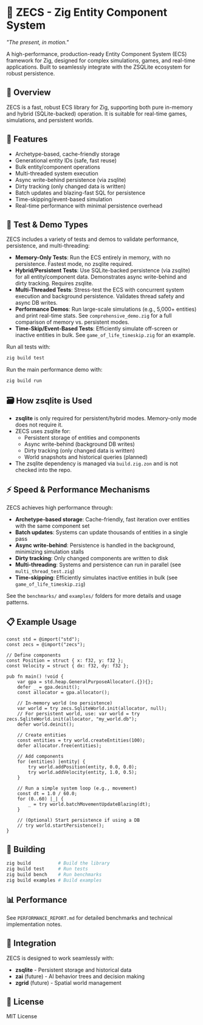 # 🧱 ZECS - Zig Entity Component System
*"The present, in motion."*

A high-performance, production-ready Entity Component System (ECS) framework for Zig, designed for complex simulations, games, and real-time applications. Built to seamlessly integrate with the ZSQLite ecosystem for robust persistence.

## 🎯 Overview

ZECS is a fast, robust ECS library for Zig, supporting both pure in-memory and hybrid (SQLite-backed) operation. It is suitable for real-time games, simulations, and persistent worlds.

## 🚀 Features
- Archetype-based, cache-friendly storage
- Generational entity IDs (safe, fast reuse)
- Bulk entity/component operations
- Multi-threaded system execution
- Async write-behind persistence (via zsqlite)
- Dirty tracking (only changed data is written)
- Batch updates and blazing-fast SQL for persistence
- Time-skipping/event-based simulation
- Real-time performance with minimal persistence overhead

## 🧪 Test & Demo Types

ZECS includes a variety of tests and demos to validate performance, persistence, and multi-threading:

- **Memory-Only Tests**: Run the ECS entirely in memory, with no persistence. Fastest mode, no zsqlite required.
- **Hybrid/Persistent Tests**: Use SQLite-backed persistence (via zsqlite) for all entity/component data. Demonstrates async write-behind and dirty tracking. Requires zsqlite.
- **Multi-Threaded Tests**: Stress-test the ECS with concurrent system execution and background persistence. Validates thread safety and async DB writes.
- **Performance Demos**: Run large-scale simulations (e.g., 5,000+ entities) and print real-time stats. See `comprehensive_demo.zig` for a full comparison of memory vs. persistent modes.
- **Time-Skip/Event-Based Tests**: Efficiently simulate off-screen or inactive entities in bulk. See `game_of_life_timeskip.zig` for an example.

Run all tests with:
```sh
zig build test
```
Run the main performance demo with:
```sh
zig build run
```

## 🗃️ How zsqlite is Used

- **zsqlite** is only required for persistent/hybrid modes. Memory-only mode does not require it.
- ZECS uses zsqlite for:
  - Persistent storage of entities and components
  - Async write-behind (background DB writes)
  - Dirty tracking (only changed data is written)
  - World snapshots and historical queries (planned)
- The zsqlite dependency is managed via `build.zig.zon` and is not checked into the repo.

## ⚡ Speed & Performance Mechanisms

ZECS achieves high performance through:
- **Archetype-based storage**: Cache-friendly, fast iteration over entities with the same component set
- **Batch updates**: Systems can update thousands of entities in a single pass
- **Async write-behind**: Persistence is handled in the background, minimizing simulation stalls
- **Dirty tracking**: Only changed components are written to disk
- **Multi-threading**: Systems and persistence can run in parallel (see `multi_thread_test.zig`)
- **Time-skipping**: Efficiently simulates inactive entities in bulk (see `game_of_life_timeskip.zig`)

See the `benchmarks/` and `examples/` folders for more details and usage patterns.

## 📋 Example Usage

```zig
const std = @import("std");
const zecs = @import("zecs");

// Define components
const Position = struct { x: f32, y: f32 };
const Velocity = struct { dx: f32, dy: f32 };

pub fn main() !void {
    var gpa = std.heap.GeneralPurposeAllocator(.{}){};
    defer _ = gpa.deinit();
    const allocator = gpa.allocator();

    // In-memory world (no persistence)
    var world = try zecs.SqliteWorld.init(allocator, null);
    // For persistent world, use: var world = try zecs.SqliteWorld.init(allocator, "my_world.db");
    defer world.deinit();

    // Create entities
    const entities = try world.createEntities(100);
    defer allocator.free(entities);

    // Add components
    for (entities) |entity| {
        try world.addPosition(entity, 0.0, 0.0);
        try world.addVelocity(entity, 1.0, 0.5);
    }

    // Run a simple system loop (e.g., movement)
    const dt = 1.0 / 60.0;
    for (0..60) |_| {
        _ = try world.batchMovementUpdateBlazing(dt);
    }

    // (Optional) Start persistence if using a DB
    // try world.startPersistence();
}
```

## 🔧 Building

```bash
zig build          # Build the library
zig build test     # Run tests
zig build bench    # Run benchmarks
zig build examples # Build examples
```

## 📊 Performance

See `PERFORMANCE_REPORT.md` for detailed benchmarks and technical implementation notes.

## 🤝 Integration

ZECS is designed to work seamlessly with:
- **zsqlite** - Persistent storage and historical data
- **zai** (future) - AI behavior trees and decision making
- **zgrid** (future) - Spatial world management

## 📄 License
MIT License
